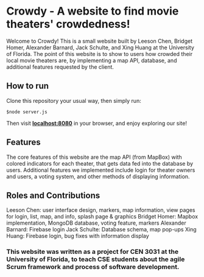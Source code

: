 # Crowdy - A website to find movie theaters' crowdedness!
Welcome to Crowdy! This is a small website built by Leeson Chen, Bridget Homer, Alexander Barnard, Jack Schulte, and Xing Huang at the University of Florida. The point of this website is to show to users how crowded their local movie theaters are, by implementing a map API, database, and additional features requested by the client.  

## How to run 
Clone this repository your usual way, then simply run: 

```script
$node server.js
```

Then visit [**localhost:8080**](https://localhost:8080) in your browser, and enjoy exploring our site! 

## Features
The core features of this website are the map API (from MapBox) with colored indicators for each theater, that gets data fed into the database by users. Additional features we implemented include login for theater owners and users, a voting system, and other methods of displaying information.


## Roles and Contributions
Leeson Chen: user interface design, markers, map information, view pages for login, list, map, and info, splash page & graphics
Bridget Homer: Mapbox implementation, MongoDB database, voting feature, markers
Alexander Barnard: Firebase login
Jack Schulte: Database schema, map pop-ups
Xing Huang: Firebase login, bug fixes with information display


### This website was written as a project for CEN 3031 at the University of Florida, to teach CSE students about the agile Scrum framework and process of software development. 

